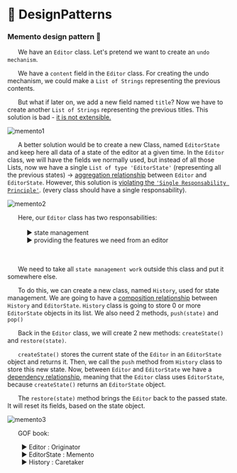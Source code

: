 # 🚀 DesignPatterns


### Memento design pattern 🔖

&nbsp;&nbsp;&nbsp;&nbsp;&nbsp;&nbsp;We have an `Editor` class. Let's pretend we want to create an `undo mechanism`.

&nbsp;&nbsp;&nbsp;&nbsp;&nbsp;&nbsp;We have a `content` field in the `Editor` class. For creating the undo mechanism,
we could make a `List of Strings` representing the previous contents.

&nbsp;&nbsp;&nbsp;&nbsp;&nbsp;&nbsp;But what if later on, we add a new field named `title`? Now we have to
create another `List of Strings` representing the previous titles. This solution is
bad - <ins>it is not extensible.</ins>

![memento1](https://user-images.githubusercontent.com/31708451/162756839-22bbeddc-d802-4c9d-ba43-666fab09dfa8.png)



&nbsp;&nbsp;&nbsp;&nbsp;&nbsp;&nbsp;A better solution would be to create a new Class, named `EditorState` and keep here all
data of a state of the editor at a given time. In the `Editor` class, we will have
the fields we normally used, but instead of all those Lists, now we have a single
`List of type 'EditorState'` (representing all the previous states) -> <ins>aggregation
relationship</ins> between `Editor` and `EditorState`. However, this solution is <ins>violating
the `'Single Responsability Principle'`</ins>. (every class should have a
single responsability).

![memento2](https://user-images.githubusercontent.com/31708451/162757367-d77646cf-e740-4df6-88b4-f8fa4bddee40.png)



&nbsp;&nbsp;&nbsp;&nbsp;&nbsp;&nbsp;Here, our `Editor` class has two responsabilities:<br><br>
&nbsp;&nbsp;&nbsp;&nbsp;&nbsp;&nbsp;&nbsp;&nbsp;&nbsp;&nbsp;  ▶️ state management<br>
&nbsp;&nbsp;&nbsp;&nbsp;&nbsp;&nbsp;&nbsp;&nbsp;&nbsp;&nbsp;	▶️ providing the features we need from an editor

<br><br>
&nbsp;&nbsp;&nbsp;&nbsp;&nbsp;&nbsp;We need to take all `state management work` outside this class and put it somewhere else.

&nbsp;&nbsp;&nbsp;&nbsp;&nbsp;&nbsp;To do this, we can create a new class, named `History`, used for state management.
We are going to have a <ins>composition relationship</ins> between `History` and `EditorState`.
`History` class is going to store 0 or more `EditorState` objects in its list.
We also need 2 methods, `push(state)` and `pop()`

&nbsp;&nbsp;&nbsp;&nbsp;&nbsp;&nbsp;Back in the `Editor` class, we will create 2 new methods: `createState()` and `restore(state)`.

&nbsp;&nbsp;&nbsp;&nbsp;&nbsp;&nbsp;`createState()` stores the current state of the `Editor` in an `EditorState` object and returns it.
Then, we call the `push` method from `History` class to store this new state.
Now, between `Editor` and `EditorState` we have a <ins>dependency relationship</ins>, meaning that the
`Editor` class uses `EditorState`, because `createState()` returns an `EditorState` object.

&nbsp;&nbsp;&nbsp;&nbsp;&nbsp;&nbsp;The `restore(state)` method brings the `Editor` back to the passed state. It will reset its
fields, based on the state object.

![memento3](https://user-images.githubusercontent.com/31708451/162757629-c10807b8-1da3-41ef-9e36-da7f2a58424b.png)


&nbsp;&nbsp;&nbsp;&nbsp;&nbsp;&nbsp;GOF book:

&nbsp;&nbsp;&nbsp;&nbsp;&nbsp;&nbsp;&nbsp;&nbsp;▶️ Editor		    : Originator<br>
&nbsp;&nbsp;&nbsp;&nbsp;&nbsp;&nbsp;&nbsp;&nbsp;▶️ EditorState 	: Memento<br>
&nbsp;&nbsp;&nbsp;&nbsp;&nbsp;&nbsp;&nbsp;&nbsp;▶️ History		  : Caretaker<br>
